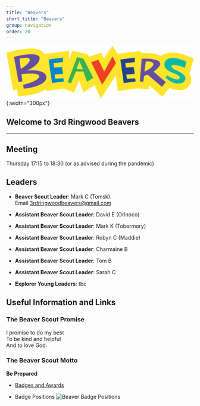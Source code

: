 ```yaml
---
title: "Beavers"
short_title: "Beavers"
group: navigation
order: 20
---
```


![](/assets/img/scouts/Beaver_RGB_multi.png){:width="300px"}

## Welcome to 3rd Ringwood Beavers

---

## Meeting

Thursday 17:15 to 18:30 (or as advised during the pandemic)

## Leaders

- **Beaver Scout Leader**: Mark C (Tomsk). Email <3rdringwoodbeavers@gmail.com>

* **Assistant Beaver Scout Leader**: David E (Orinoco)

* **Assistant Beaver Scout Leader**: Mark K (Tobermory)

* **Assistant Beaver Scout Leader**: Robyn C (Maddie)

* **Assistant Beaver Scout Leader**: Charmaine B

* **Assistant Beaver Scout Leader**: Tom B

* **Assistant Beaver Scout Leader**: Sarah C

* **Explorer Young Leaders**: tbc

## Useful Information and Links

### The Beaver Scout Promise

I promise to do my best  
 To be kind and helpful  
 And to love God.

### The Beaver Scout Motto

**Be Prepared**

- [Badges and Awards](http://scouts.org.uk/supportresources/search?cat=11,18 "Beaver Badges")

- Badge Positions
  ![Beaver Badge Positions](https://cms.scouts.org.uk/media/15129/2-beaver_uniform-diagrams_sept2021_portrait.png)
